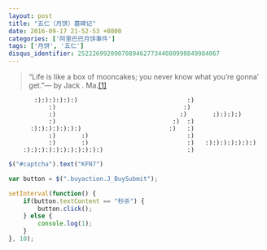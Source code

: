 ```yaml
---
layout: post
title: "五仁（月饼）墓碑记"
date: 2016-09-17 21-52-53 +0800
categories: ['阿里巴巴月饼事件']
tags: ['月饼', '五仁']
disqus_identifier: 252226992090708946277344080990849984067
---
```

> “Life is like a box of mooncakes; you never know what you’re gonna’ get.”— by Jack    . Ma.[\[1\]](https://www.zhihu.com/question/50600301)

```
       :):):):):):)                              :)                              
           :)                                   :)                              
           :)                                  :)       :):):):)                         
           :)                                :)  :)                              
      :):):):):):):)                        :)   :)                              
           :)       :)                           :)                              
           :)       :)                           :)   :):):):):):):)                    
    :):):):):):):):):):):)                       :)                             
```

```js
$("#captcha").text("KFN7")

var button = $(".buyaction.J_BuySubmit");

setInterval(function() {
    if(button.textContent == "秒杀") {
        button.click();
    } else {
        console.log(1);
    }
}, 10);
```
